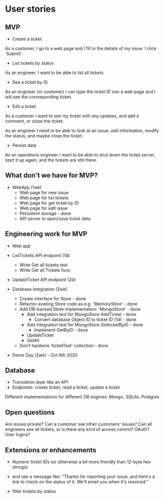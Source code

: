 # User stories

## MVP

* Create a ticket

As a customer, I go to a web page and I fill in the details of my issue. I click 'Submit'.

* List tickets by status

As an engineer, I want to be able to list all tickets.

* See a ticket by ID

As an engineer (or customer) I can type the ticket ID into a web page and I will see the corresponding ticket.

* Edit a ticket

As a customer I want to see my ticket with any updates, and add a comment, or close the ticket.

As an engineer I need to be able to look at an issue, add information, modify the status, and maybe close the ticket.

* Persist data

As an operations engineer I want to be able to shut down the ticket server, start it up again, and the tickets are still there.

## What don't we have for MVP?

* WebApp (1wk)
  * Web page for new issue
  * Web page for list tickets
  * Web page for get ticket by ID
  * Web page for edit issue
  * Persistent storage - done
  * API server to open/save ticket data

## Engineering work for MVP

* Web app
* ListTickets API endpoint (1d)
    * Write Get all tickets test
    * Write Get all Tickets func

* UpdateTicket API endpoint (2d)


* Database integration (2wk)
  * Create interface for Store - done
  * Refactor existing Store code as e.g. 'MemoryStore' - done
  * Add DB-backed Store implementation: 'MongoStore' - done
    * Add integration test for MongoStore AddTicket - done
      * Convert database Object ID to ticket ID (1d) - done
    * Add integration test for MongoStore GetticketByID - done
      * Implement GetByID - done
    * UpdateTicket
    * GetAll
  * Don't hardwire 'ticketTest' collection - done

* Demo Day (2wk) - Oct 6th 2020

## Database

* Translation layer like an API
* Endpoints: create ticket, read a ticket, update a ticket

Different implementations for different DB engines: Mongo, SQLite, Postgres

## Open questions

Are issues private? Can a customer see other customers' issues? Can all engineers see all tickets, or is there any kind of access control? OAuth? User logins?

## Extensions or enhancements

* Numeric ticket IDs (or otherwise a bit more friendly than 12-byte hex strings)

* and see a message like: "Thanks for reporting your issue, and here's a link to check on the status of it. We'll email you when it's resolved."

* filter tickets by status
